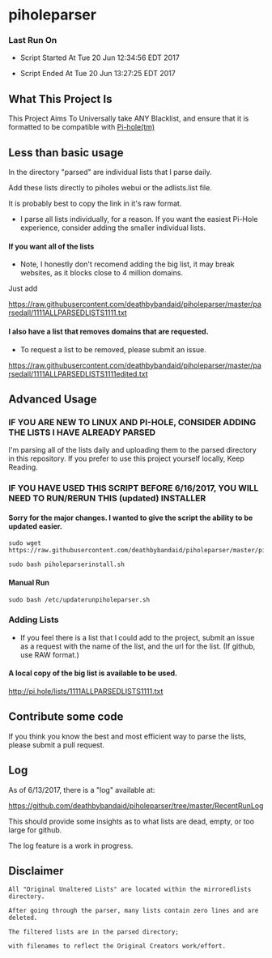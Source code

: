 # piholeparser

### Last Run On

* Script Started At Tue 20 Jun 12:34:56 EDT 2017

* Script Ended At Tue 20 Jun 13:27:25 EDT 2017

## What This Project Is

This Project Aims To Universally take ANY Blacklist, and ensure that it is formatted to be compatible with [Pi-hole(tm)](https://pi-hole.net/)

## Less than basic usage

In the directory "parsed" are individual lists that I parse daily.

Add these lists directly to piholes webui or the adlists.list file.

It is probably best to copy the link in it's raw format.

* I parse all lists individually, for a reason. If you want the easiest Pi-Hole experience, consider adding the smaller individual lists.

#### If you want all of the lists

* Note, I honestly don't recomend adding the big list, it may break websites, as it blocks close to 4 million domains.

Just add
 
https://raw.githubusercontent.com/deathbybandaid/piholeparser/master/parsedall/1111ALLPARSEDLISTS1111.txt

#### I also have a list that removes domains that are requested.

* To request a list to be removed, please submit an issue.

https://raw.githubusercontent.com/deathbybandaid/piholeparser/master/parsedall/1111ALLPARSEDLISTS1111edited.txt

## Advanced Usage

### IF YOU ARE NEW TO LINUX AND PI-HOLE, CONSIDER ADDING THE LISTS I HAVE ALREADY PARSED

I'm parsing all of the lists daily and uploading them to the parsed directory in this repository. If you prefer to use this project yourself locally, Keep Reading.

### IF YOU HAVE USED THIS SCRIPT BEFORE 6/16/2017, YOU WILL NEED TO RUN/RERUN THIS (updated) INSTALLER

#### Sorry for the major changes. I wanted to give the script the ability to be updated easier.

    sudo wget https://raw.githubusercontent.com/deathbybandaid/piholeparser/master/piholeparserinstall.sh

    sudo bash piholeparserinstall.sh
    
#### Manual Run

    sudo bash /etc/updaterunpiholeparser.sh

### Adding Lists

* If you feel there is a list that I could add to the project, submit an issue as a request with the name of the list, and the url for the list. (If github, use RAW format.)

#### A local copy of the big list is available to be used.

http://pi.hole/lists/1111ALLPARSEDLISTS1111.txt

## Contribute some code

If you think you know the best and most efficient way to parse the lists, please submit a pull request.

## Log

As of 6/13/2017, there is a "log" available at:

https://github.com/deathbybandaid/piholeparser/tree/master/RecentRunLog

This should provide some insights as to what lists are dead, empty, or too large for github.

The log feature is a work in progress.

## Disclaimer

    All "Original Unaltered Lists" are located within the mirroredlists directory.

    After going through the parser, many lists contain zero lines and are deleted.

    The filtered lists are in the parsed directory;
    
    with filenames to reflect the Original Creators work/effort.
